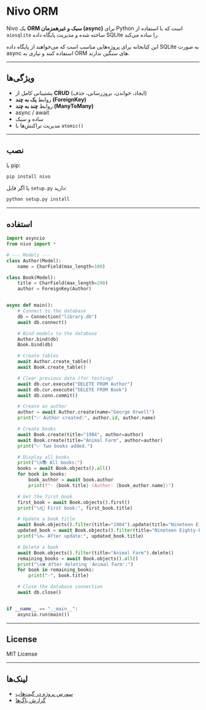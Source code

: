 # Nivo ORM

Nivo یک **ORM سبک و غیرهمزمان (async)** برای Python است که با استفاده از `aiosqlite` ساخته شده و مدیریت پایگاه داده SQLite را ساده می‌کند.

این کتابخانه برای پروژه‌هایی مناسب است که می‌خواهند از پایگاه داده SQLite به صورت async استفاده کنند و نیازی به ORM های سنگین ندارند.

---

## ویژگی‌ها

- پشتیبانی کامل از **CRUD** (ایجاد، خواندن، بروزرسانی، حذف)
- روابط **یک به چند (ForeignKey)**
- روابط **چند به چند (ManyToMany)**
- async / await
- ساده و سبک
- مدیریت تراکنش‌ها با `atomic()`

---

## نصب

با pip:

```bash
pip install nivo
```

یا اگر فایل `setup.py` دارید:

```bash
python setup.py install
```

---

## استفاده

```python
import asyncio
from nivo import *

# --- Models ---
class Author(Model):
    name = CharField(max_length=100)

class Book(Model):
    title = CharField(max_length=200)
    author = ForeignKey(Author)


async def main():
    # Connect to the database
    db = Connection("library.db")
    await db.connect()

    # Bind models to the database
    Author.bind(db)
    Book.bind(db)

    # Create tables
    await Author.create_table()
    await Book.create_table()

    # Clear previous data (for testing)
    await db.cur.execute("DELETE FROM Author")
    await db.cur.execute("DELETE FROM Book")
    await db.conn.commit()

    # Create an author
    author = await Author.create(name="George Orwell")
    print("✅ Author created:", author.id, author.name)

    # Create books
    await Book.create(title="1984", author=author)
    await Book.create(title="Animal Farm", author=author)
    print("✅ Two books added.")

    # Display all books
    print("\n📚 All books:")
    books = await Book.objects().all()
    for book in books:
        book_author = await book.author
        print(f"- {book.title} (Author: {book_author.name})")

    # Get the first book
    first_book = await Book.objects().first()
    print("\n📖 First book:", first_book.title)

    # Update a book title
    await Book.objects().filter(title="1984").update(title="Nineteen Eighty-Four")
    updated_book = await Book.objects().filter(title="Nineteen Eighty-Four").first()
    print("\n✏️ After update:", updated_book.title)

    # Delete a book
    await Book.objects().filter(title="Animal Farm").delete()
    remaining_books = await Book.objects().all()
    print("\n❌ After deleting 'Animal Farm':")
    for book in remaining_books:
        print("-", book.title)

    # Close the database connection
    await db.close()


if __name__ == "__main__":
    asyncio.run(main())


```

---

## License

MIT License

---

## لینک‌ها

- [سورس پروژه در گیت‌هاب](https://github.com/Mahdy-Ahmadi/nivo)
- [گزارش باگ‌ها](https://github.com/Mahdy-Ahmadi/nivo/issues)
